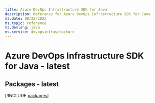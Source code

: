 ```yaml
---
title: Azure DevOps Infrastructure SDK for Java
description: Reference for Azure DevOps Infrastructure SDK for Java
ms.date: 08/22/2025
ms.topic: reference
ms.devlang: java
ms.service: devopsinfrastructure
---
```

# Azure DevOps Infrastructure SDK for Java - latest
## Packages - latest
[!INCLUDE [packages](devops-infrastructure-index.md)]